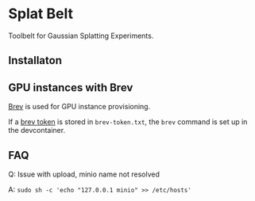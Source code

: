 # Splat Belt

Toolbelt for Gaussian Splatting Experiments.

## Installaton


## GPU instances with Brev

[Brev](https://brev.dev/) is used for GPU instance provisioning.

If a [brev token](https://console.brev.dev/profile) is stored in `brev-token.txt`,
the `brev` command is set up in the devcontainer.


## FAQ

Q: Issue with upload, minio name not resolved

A: `sudo sh -c 'echo "127.0.0.1 minio" >> /etc/hosts'`
